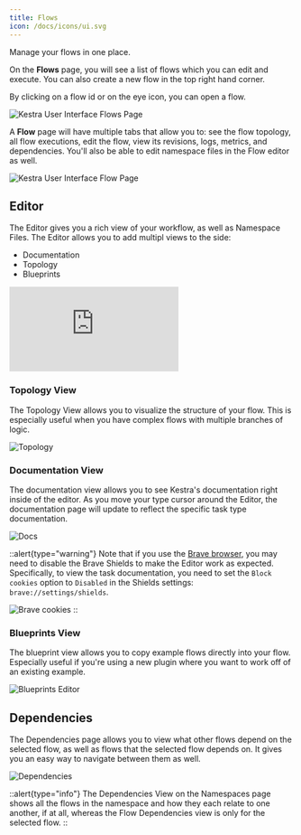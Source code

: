 ```yaml
---
title: Flows
icon: /docs/icons/ui.svg
---
```


Manage your flows in one place.

On the **Flows** page, you will see a list of flows which you can edit and execute. You can also create a new flow in the top right hand corner.

By clicking on a flow id or on the eye icon, you can open a flow.

![Kestra User Interface Flows Page](/docs/user-interface-guide/04-Flows.png)

A **Flow** page will have multiple tabs that allow you to: see the flow topology, all flow executions, edit the flow, view its revisions, logs, metrics, and dependencies. You'll also be able to edit namespace files in the Flow editor as well.

![Kestra User Interface Flow Page](/docs/user-interface-guide/05-Flows-Flow.png)

## Editor

The Editor gives you a rich view of your workflow, as well as Namespace Files. The Editor allows you to add multipl views to the side:
- Documentation 
- Topology
- Blueprints

<div class="video-container">
    <iframe src="https://www.youtube.com/embed/o-d-GaXUiKQ?si=NR_-CYBsKhCqUNQ1" title="YouTube video player" frameborder="0" allow="accelerometer; autoplay; clipboard-write; encrypted-media; gyroscope; picture-in-picture; web-share" referrerpolicy="strict-origin-when-cross-origin" allowfullscreen></iframe>
</div>

### Topology View

The Topology View allows you to visualize the structure of your flow. This is especially useful when you have complex flows with multiple branches of logic.

![Topology](/docs/user-interface-guide/topology-editor.png)

### Documentation View

The documentation view allows you to see Kestra's documentation right inside of the editor. As you move your type cursor around the Editor, the documentation page will update to reflect the specific task type documentation.

![Docs](/docs/user-interface-guide/docs-editor.png)

::alert{type="warning"}
Note that if you use the [Brave browser](https://brave.com/), you may need to disable the Brave Shields to make the Editor work as expected. Specifically, to view the task documentation, you need to set the `Block cookies` option to `Disabled` in the Shields settings: `brave://settings/shields`.

![Brave cookies](/docs/ui/brave.png)
::

### Blueprints View

The blueprint view allows you to copy example flows directly into your flow. Especially useful if you're using a new plugin where you want to work off of an existing example.

![Blueprints Editor](/docs/user-interface-guide/blueprints-editor.png)

## Dependencies

The Dependencies page allows you to view what other flows depend on the selected flow, as well as flows that the selected flow depends on. It gives you an easy way to navigate between them as well. 

![Dependencies](/docs/user-interface-guide/dependencies.png)

::alert{type="info"}
The Dependencies View on the Namespaces page shows all the flows in the namespace and how they each relate to one another, if at all, whereas the Flow Dependencies view is only for the selected flow.
::